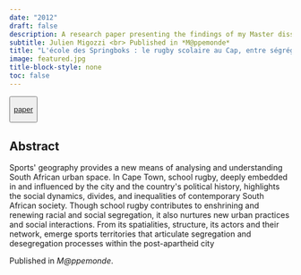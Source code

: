 ```yaml
---
date: "2012"
draft: false
description: A research paper presenting the findings of my Master dissertation on school rugby and urban segregation in post-apartheid Cape Town.
subtitle: Julien Migozzi <br> Published in *M@ppemonde*
title: "L'école des Springboks : le rugby scolaire au Cap, entre ségrégation et déségrégation" 
image: featured.jpg
title-block-style: none
toc: false
---
```


<button type="button" class="btn btn-outline-success">

<a href="http://mappemonde-archive.mgm.fr/num36/articles/art12404.html">paper</a>

</button>

## Abstract

Sports' geography provides a new means of analysing and understanding South African urban space. In Cape Town, school rugby, deeply embedded in and influenced by the city and the country's political history, highlights the social dynamics, divides, and inequalities of contemporary South African society. Though school rugby contributes to enshrining and renewing racial and social segregation, it also nurtures new urban practices and social interactions. From its spatialities, structure, its actors and their network, emerge sports territories that articulate segregation and desegregation processes within the post-apartheid city

Published in *M@ppemonde*.
